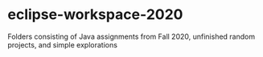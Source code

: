 # eclipse-workspace-2020
Folders consisting of Java assignments from Fall 2020, unfinished random projects, and simple explorations
